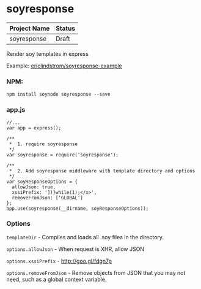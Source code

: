 # soyresponse

| Project Name   | Status |
|----------------|--------|
| soyresponse    | Draft  |

Render soy templates in express

Example: [ericlindstrom/soyresponse-example](https://github.com/ericlindstrom/soyresponse-example)

### NPM:

    npm install soynode soyresponse --save

### app.js

    //...
    var app = express();

    /**
     *  1. require soyresponse 
     */
    var soyresponse = require('soyresponse');

    /**
     *  2. Add soyresponse middleware with template directory and options
     */
    var soyResponseOptions = {
      allowJson: true,
      xssiPrefix: '])}while(1);</x>',
      removeFromJson: ['GLOBAL']
    };
    app.use(soyresponse(__dirname, soyResponseOptions));
 
### Options

`templateDir` - Compiles and loads all .soy files in the directory.

`options.allowJson` - When request is XHR, allow JSON

`options.xssiPrefix` - http://goo.gl/fdgn7p

`options.removeFromJson` - Remove objects from JSON that you may not need, such as a global context variable.

